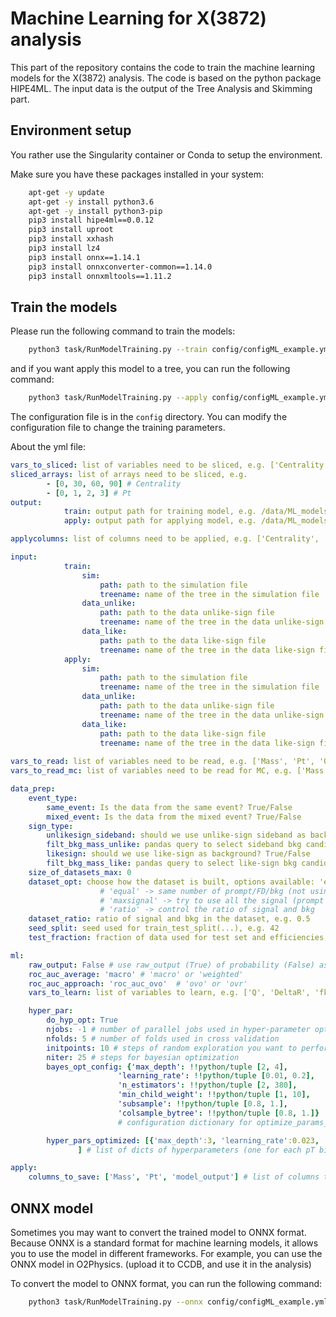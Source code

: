 # Machine Learning for X(3872) analysis

This part of the repository contains the code to train the machine learning models for the X(3872) analysis. The code is based on the python package HIPE4ML. The input data is the output of the Tree Analysis and Skimming part.

## Environment setup

You rather use the Singularity container or Conda to setup the environment.

Make sure you have these packages installed in your system:

```bash
    apt-get -y update
    apt-get -y install python3.6
    apt-get -y install python3-pip
    pip3 install hipe4ml==0.0.12
    pip3 install uproot
    pip3 install xxhash
    pip3 install lz4
    pip3 install onnx==1.14.1
    pip3 install onnxconverter-common==1.14.0
    pip3 install onnxmltools==1.11.2
```

## Train the models

Please run the following command to train the models:

```bash
    python3 task/RunModelTraining.py --train config/configML_example.yml
```
and if you want apply this model to a tree, you can run the following command:

```bash
    python3 task/RunModelTraining.py --apply config/configML_example.yml
```

The configuration file is in the `config` directory. You can modify the configuration file to change the training parameters.

About the yml file:
```yaml
vars_to_sliced: list of variables need to be sliced, e.g. ['Centrality', 'Pt']
sliced_arrays: list of arrays need to be sliced, e.g.
        - [0, 30, 60, 90] # Centrality
        - [0, 1, 2, 3] # Pt
output: 
            train: output path for training model, e.g. /data/ML_models/
            apply: output path for applying model, e.g. /data/ML_models/

applycolumns: list of columns need to be applied, e.g. ['Centrality', 'Pt', 'model_output']

input: 
            train: 
                sim: 
                    path: path to the simulation file
                    treename: name of the tree in the simulation file
                data_unlike: 
                    path: path to the data unlike-sign file
                    treename: name of the tree in the data unlike-sign file
                data_like: 
                    path: path to the data like-sign file
                    treename: name of the tree in the data like-sign file
            apply: 
                sim: 
                    path: path to the simulation file
                    treename: name of the tree in the simulation file
                data_unlike: 
                    path: path to the data unlike-sign file
                    treename: name of the tree in the data unlike-sign file
                data_like:
                    path: path to the data like-sign file
                    treename: name of the tree in the data like-sign file
        
vars_to_read: list of variables need to be read, e.g. ['Mass', 'Pt', 'Q', 'DeltaR', 'fkDeltaPhiPiPi', 'fDiTracksPt']
vars_to_read_mc: list of variables need to be read for MC, e.g. ['Mass', 'Pt', 'Q', 'DeltaR', 'fkDeltaPhiPiPi', 'fDiTracksPt']

data_prep: 
    event_type: 
        same_event: Is the data from the same event? True/False
        mixed_event: Is the data from the mixed event? True/False
    sign_type:
        unlikesign_sideband: should we use unlike-sign sideband as background? True/False
        filt_bkg_mass_unlike: pandas query to select sideband bkg candidates, e.g. '(3.81 < Mass < 3.84 or 3.90 < Mass < 3.93)'
        likesign: should we use like-sign as background? True/False
        filt_bkg_mass_like: pandas query to select like-sign bkg candidates, e.g. '(3.84 < Mass < 3.90)'
    size_of_datasets_max: 0
    dataset_opt: choose how the dataset is built, options available: 'equal', 'max_signal', 'ratio'
                    # 'equal' -> same number of prompt/FD/bkg (not using all the signal available)
                    # 'maxsignal' -> try to use all the signal (prompt and FD) + add n_bkg = 2 * (n_prompt + n_FD)
                    # 'ratio' -> control the ratio of signal and bkg
    dataset_ratio: ratio of signal and bkg in the dataset, e.g. 0.5
    seed_split: seed used for train_test_split(...), e.g. 42
    test_fraction: fraction of data used for test set and efficiencies, e.g. 0.5

ml:
    raw_output: False # use raw_output (True) of probability (False) as output of the model
    roc_auc_average: 'macro' # 'macro' or 'weighted'
    roc_auc_approach: 'roc_auc_ovo'  # 'ovo' or 'ovr'
    vars_to_learn: list of variables to learn, e.g. ['Q', 'DeltaR', 'fkDeltaPhiPiPi']

    hyper_par: 
        do_hyp_opt: True 
        njobs: -1 # number of parallel jobs used in hyper-parameter optimization, -1. to use all
        nfolds: 5 # number of folds used in cross validation
        initpoints: 10 # steps of random exploration you want to perform
        niter: 25 # steps for bayesian optimization
        bayes_opt_config: {'max_depth': !!python/tuple [2, 4], 
                        'learning_rate': !!python/tuple [0.01, 0.2],
                        'n_estimators': !!python/tuple [2, 380], 
                        'min_child_weight': !!python/tuple [1, 10],
                        'subsample': !!python/tuple [0.8, 1.], 
                        'colsample_bytree': !!python/tuple [0.8, 1.]}
                        # configuration dictionary for optimize_params_bayes()

        hyper_pars_optimized: [{'max_depth':3, 'learning_rate':0.023, 'n_estimators':1028, 'min_child_weight':5, 'colsample':0.9, 'n_jobs':4, 'tree_method':hist}
               ] # list of dicts of hyperparameters (one for each pT bin) bk=n_estimators1028

apply:
    columns_to_save: ['Mass', 'Pt', 'model_output'] # list of columns to save in the output file
```

## ONNX model
Sometimes you may want to convert the trained model to ONNX format. Because ONNX is a standard format for machine learning models, it allows you to use the model in different frameworks. For example, you can use the ONNX model in O2Physics. (upload it to CCDB, and use it in the analysis)

To convert the model to ONNX format, you can run the following command:
    
```bash
    python3 task/RunModelTraining.py --onnx config/configML_example.yml
```